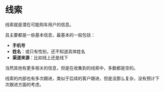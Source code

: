 # 线索

线索就是潜在可能购车用户的信息。

且主要都是一些基本信息，最基本的一般包括：

* **手机号**
* **姓名**：或只有性别，还不知道具体姓名
* **渠道来源**：比如线上还是线下

当然其他有更多相关的信息，但是在收集到的线索中，多数都是空的。

线索的内部也有多次跟进，类似于后续的客户跟进，但是没那么复杂，没有预计下次跟进方面的考虑。

